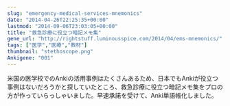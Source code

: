```yaml
---
slug: "emergency-medical-services-mnemonics"
date: "2014-04-26T22:25:35+00:00"
lastmod: "2014-09-06T23:03:05+00:00"
title: "救急診療に役立つ暗記メモ集"
gene_url: "http://rightstuff.luminousspice.com/2014/04/ems-mnemonics/"
tags: ["医学","医療","教材"]
thumbnail: "stethoscope.png"
Ankigene: "001"
---
```

米国の医学校でのAnkiの活用事例はたくさんあるため、日本でもAnkiが役立つ事例はないだろうかと探していたところ、救急診療に役立つ暗記メモ集をプロの方が作っていらっしゃいました。早速承諾を受けて、Anki単語帳化しました。

